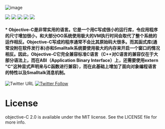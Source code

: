 
![image](http://pic.baike.soso.com/p/20140619/20140619093545-1024299955.jpg)


![](https://img.shields.io/travis/rust-lang/rust/master.svg)
![](https://img.shields.io/amo/stars/dustman.svg)
![](https://img.shields.io/badge/language-Objective--C-green.svg)
![](https://camo.githubusercontent.com/c3d487ecc32b165eaa0c76ee09597c150ee83bf7/68747470733a2f2f696d672e736869656c64732e696f2f62616467652f706c6174666f726d2d696f732d6c69676874677265792e737667)
![](https://camo.githubusercontent.com/96c40bb7563d8bf054dbc738641560600e1c4b7e/68747470733a2f2f696d672e736869656c64732e696f2f6769746875622f77617463686572732f6261646765732f736869656c64732e7376673f7374796c653d736f6369616c266c6162656c3d5761746368)

#### * Objective-C是非常实用的语言。它是一个用C写成很小的运行库，令应用程序的尺寸增加很小，和大部分OO系统使用极大的VM执行时间会取代了整个系统的运作相反。Objective-C写成的程序通常不会比其原始码大很多。而其函式库(通常没附在软件发行本)亦和Smalltalk系统要使用极大的内存来开启一个窗口的情况相反。因此，Objective-C它完全兼容标准C语言（C++对C语言的兼容仅在于大部分语法上，而在ABI（Application Binary Interface）上，还需要使用extern "C"这种显式声明来与C函数进行兼容），而在此基础上增加了面向对象编程语言的特性以及Smalltalk消息机制。

![Twitter URL](https://img.shields.io/twitter/url/http/shields.io.svg?style=social)
[![Twitter Follow](https://img.shields.io/twitter/follow/LiuChuan_.svg?style=social)](https://twitter.com/LiuChuan_)



# License
objective-C 2.0 is available under the MIT license. See the LICENSE file for more info.
